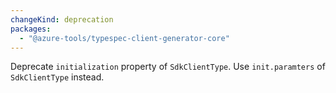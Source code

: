 ```yaml
---
changeKind: deprecation
packages:
  - "@azure-tools/typespec-client-generator-core"
---
```


Deprecate `initialization` property of `SdkClientType`. Use `init.paramters` of `SdkClientType` instead.